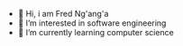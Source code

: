 - 👋 Hi, i am Fred Ng'ang'a 
- 👀 I’m interested in software engineering 
- 🌱 I’m currently learning computer science 
  

<!---
Frednganga/Frednganga is a ✨ special ✨ repository because its `README.md` (this file) appears on your GitHub profile.
You can click the Preview link to take a look at your changes.
--->
